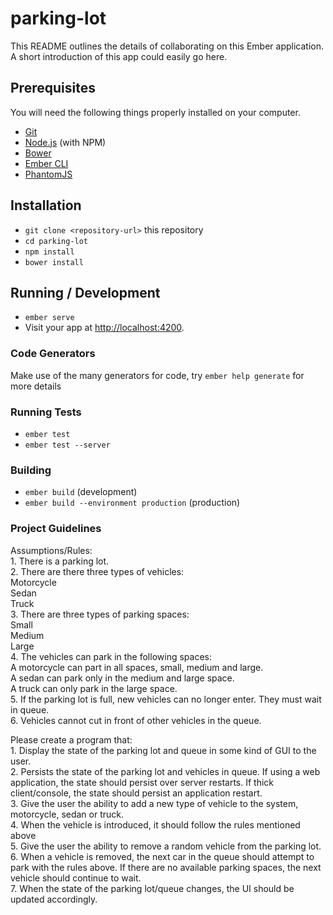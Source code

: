 # parking-lot

This README outlines the details of collaborating on this Ember application.
A short introduction of this app could easily go here.

## Prerequisites

You will need the following things properly installed on your computer.

* [Git](https://git-scm.com/)
* [Node.js](https://nodejs.org/) (with NPM)
* [Bower](https://bower.io/)
* [Ember CLI](https://ember-cli.com/)
* [PhantomJS](http://phantomjs.org/)

## Installation

* `git clone <repository-url>` this repository
* `cd parking-lot`
* `npm install`
* `bower install`

## Running / Development

* `ember serve`
* Visit your app at [http://localhost:4200](http://localhost:4200).

### Code Generators

Make use of the many generators for code, try `ember help generate` for more details

### Running Tests

* `ember test`
* `ember test --server`

### Building

* `ember build` (development)
* `ember build --environment production` (production)



### Project Guidelines #########################
Assumptions/Rules:  
	1. There is a parking lot.  
    2. There are there three types of vehicles:  
		Motorcycle  
	   	Sedan  
	   	Truck  
    3. There are three types of parking spaces:  
		Small  
		Medium  
		Large  
	4. The vehicles can park in the following spaces:  
	   	A motorcycle can part in all spaces, small, medium and large.  
	    A sedan can park only in the medium and large space.  
	    A truck can only park in the large space.  
	5. If the parking lot is full, new vehicles can no longer enter.  They must wait in queue.   
	6. Vehicles cannot cut in front of other vehicles in the queue.  
    
Please create a program that:  
	1. Display the state of the parking lot and queue in some kind of GUI to the user.  
	2. Persists the state of the parking lot and vehicles in queue.  If using a web application, the state should persist over server restarts.  If thick client/console, the state should persist an application restart.   
	3. Give the user the ability to add a new type of vehicle to the system, motorcycle, sedan or truck.   
	4. When the vehicle is introduced, it should follow the rules mentioned above   
	5. Give the user the ability to remove a random vehicle from the parking lot.   
	6. When a vehicle is removed, the next car in the queue should attempt to park with the rules above.  If there are no available parking spaces, the next vehicle should continue to wait.   
	7. When the state of the parking lot/queue changes, the UI should be updated accordingly.   